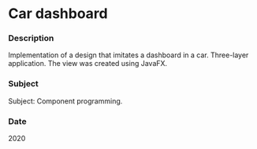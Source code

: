 # Car dashboard

### Description
Implementation of a design that imitates a dashboard in a car. Three-layer application. The view was created using JavaFX.

### Subject
Subject: Component programming.

### Date
2020

